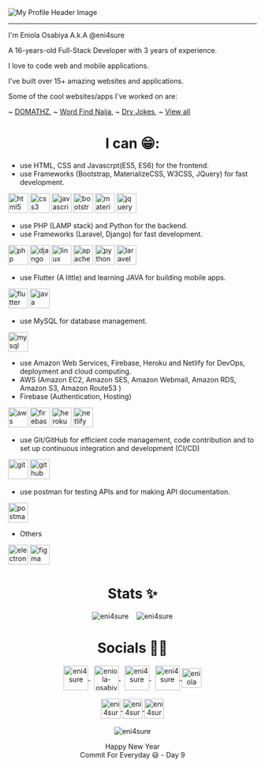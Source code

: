 <!-- <h1 align="center"> Hi there 👋🏾 </h1> -->
<img src="https://raw.githubusercontent.com/eni4sure/eni4sure/master/header.png" alt="My Profile Header Image" /> 

<hr>

I'm Eniola Osabiya A.k.A @eni4sure

A 16-years-old Full-Stack Developer with 3 years of experience.

I love to code web and mobile applications.

I've built over 15+ amazing websites and applications.

Some of the cool websites/apps I've worked on are:

~ [DOMATHZ](https://oandoideas.github.io/domathz), 
~ [Word Find Naija](https://oandoideas.github.io/word-find-naija), 
~ [Dry Jokes](https://eni4sure.github.io/dryjokes), 
~ [View all](https://github.com/eni4sure?tab=repositories)

<h1 align="center">I can 😁:</h1>


- use HTML, CSS and Javascrpt(ES5, ES6) for the frontend.
- use Frameworks (Bootstrap, MaterializeCSS, W3CSS, JQuery) for fast development.
<p>
    <img src="https://devicons.github.io/devicon/devicon.git/icons/html5/html5-original-wordmark.svg" alt="html5" height="40"/> 
    <img src="https://devicons.github.io/devicon/devicon.git/icons/css3/css3-original-wordmark.svg" alt="css3" height="40"/> 
    <img src="https://devicons.github.io/devicon/devicon.git/icons/javascript/javascript-original.svg" alt="javascript" height="40"/> 
    <img src="https://devicons.github.io/devicon/devicon.git/icons/bootstrap/bootstrap-plain.svg" alt="bootstrap" height="40"/> 
    <img src="https://raw.githubusercontent.com/prplx/svg-logos/5585531d45d294869c4eaab4d7cf2e9c167710a9/svg/materialize.svg" alt="materialize" height="40"/> 
    <img src="https://devicon.dev/devicon.git/icons/jquery/jquery-original-wordmark.svg" alt="jquery" height="40"/> 
</p>


- use PHP (LAMP stack) and Python for the backend.
- use Frameworks (Laravel, Django) for fast development.
<p>
    <img src="https://devicon.dev/devicon.git/icons/php/php-original.svg" alt="php" height="40"/> 
    <img src="https://devicons.github.io/devicon/devicon.git/icons/django/django-original.svg" alt="django" height="40"/>
    <img src="https://devicons.github.io/devicon/devicon.git/icons/linux/linux-original.svg" alt="linux" height="40"/> 
    <img src="https://www.vectorlogo.zone/logos/apache/apache-official.svg" alt="apache" height="40"/> 
    <img src="https://devicons.github.io/devicon/devicon.git/icons/python/python-original.svg" alt="python" height="40"/> 
    <img src="https://devicons.github.io/devicon/devicon.git/icons/laravel/laravel-plain-wordmark.svg" alt="laravel" height="40"/> 
</p>


- use Flutter (A little) and learning JAVA for building mobile apps.
<p>
    <img src="https://www.vectorlogo.zone/logos/flutterio/flutterio-icon.svg" alt="flutter" height="40"/> 
    <img src="https://devicon.dev/devicon.git/icons/java/java-original-wordmark.svg" alt="java" height="40"/> 
</p>


- use MySQL for database management.
<p>
    <img src="https://devicons.github.io/devicon/devicon.git/icons/mysql/mysql-original-wordmark.svg" alt="mysql" height="40"/>
</p>


- use Amazon Web Services, Firebase, Heroku and Netlify for DevOps, deployment and cloud computing.
- AWS (Amazon EC2, Amazon SES, Amazon Webmail, Amazon RDS, Amazon S3, Amazon Route53 )
- Firebase (Authentication, Hosting)
<p>
    <img src="https://devicons.github.io/devicon/devicon.git/icons/amazonwebservices/amazonwebservices-original-wordmark.svg" alt="aws" height="40"/> 
    <img src="https://www.vectorlogo.zone/logos/firebase/firebase-ar21.svg" alt="firebase" height="40"/>
    <img src="https://www.vectorlogo.zone/logos/heroku/heroku-ar21.svg" alt="heroku" height="40"/>
    <img src="https://www.vectorlogo.zone/logos/netlify/netlify-ar21.svg" alt="netlify" height="40"/>
</p>


- use Git/GitHub for efficient code management, code contribution and to set up continuous integration and development (CI/CD)
<p>
    <img src="https://www.vectorlogo.zone/logos/git-scm/git-scm-ar21.svg" alt="git" height="40"/> 
    <img src="https://www.vectorlogo.zone/logos/github/github-ar21.svg" alt="github" height="40"/> 
</p>


- use postman for testing APIs and for making API documentation.
<p>
    <img src="https://www.vectorlogo.zone/logos/getpostman/getpostman-ar21.svg" alt="postman" height="40"/> 
</p>


- Others
<p>
    <img src="https://devicons.github.io/devicon/devicon.git/icons/electron/electron-original.svg" alt="electron" height="40"/> 
    <img src="https://www.vectorlogo.zone/logos/figma/figma-icon.svg" alt="figma" height="40"/> 
</p>

<h1 align="center">Stats ✨</h1>

<div align="center">
    <img src="https://github-readme-stats.vercel.app/api/top-langs/?username=eni4sure&layout=compact" alt="eni4sure" />
    &nbsp;&nbsp;
    <img src="https://github-readme-stats.vercel.app/api?username=eni4sure&show_icons=true" alt="eni4sure" />
</div>


<h1 align="center">Socials 🤝🏾</h1>

<p align="center">
    <a href="https://twitter.com/eni4sure" target="_blank">
        <img align="center" src="https://devicon.dev/devicon.git/icons/twitter/twitter-original.svg" alt="eni4sure" height="50" />
    </a>
    &nbsp;
    <a href="https://linkedin.com/in/eniola-osabiya" target="_blank"
        ><img align="center" src="https://www.vectorlogo.zone/logos/linkedin/linkedin-icon.svg" alt="eniola-osabiya" height="50" />
    </a>
    &nbsp;
    <a href="https://fb.com/eni4sure" target="_blank">
        <img align="center" src="https://www.vectorlogo.zone/logos/facebook/facebook-official.svg" alt="eni4sure" height="50" />
    </a>
    &nbsp;
    <a href="https://instagram.com/eni4sure" target="_blank">
        <img align="center" src="https://www.vectorlogo.zone/logos/instagram/instagram-icon.svg" alt="eni4sure" height="50" />
    </a>
    <a href="https://youtube.com/channel/UC1gDGAEXp0yC7cY5aGQld1w" target="_blank">
        <img align="center" src="https://www.vectorlogo.zone/logos/youtube/youtube-icon.svg" alt="eniola osabiya" height="40" />
    </a>
    <br><br>
    <a href="https://kaggle.com/eni4sure" target="_blank">
        <img align="center" src="https://www.vectorlogo.zone/logos/kaggle/kaggle-icon.svg" alt="eni4sure" height="40" />
    </a>
    <a href="https://www.hackerrank.com/eni4sure" target="_blank">
        <img align="center" src="https://cdn.jsdelivr.net/npm/simple-icons@3.0.1/icons/hackerrank.svg" alt="eni4sure" height="40" />
    </a>
    <a href="https://www.leetcode.com/eni4sure" target="_blank">
        <img align="center" src="https://cdn.jsdelivr.net/npm/simple-icons@3.0.1/icons/leetcode.svg" alt="eni4sure" height="40" />
    </a>
    <br><br>
    <img src="https://komarev.com/ghpvc/?username=eni4sure" alt="eni4sure" />
</p>

<p align="center">
    Happy New Year
    <br />
    Commit For Everyday 😃 - Day 9
</p>
